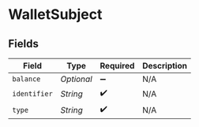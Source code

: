 # WalletSubject


## Fields

| Field              | Type               | Required           | Description        |
| ------------------ | ------------------ | ------------------ | ------------------ |
| `balance`          | *Optional<String>* | :heavy_minus_sign: | N/A                |
| `identifier`       | *String*           | :heavy_check_mark: | N/A                |
| `type`             | *String*           | :heavy_check_mark: | N/A                |